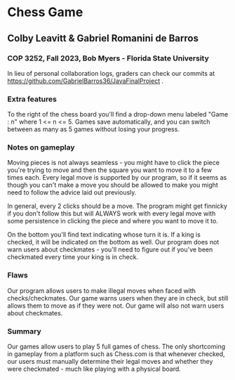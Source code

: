 # Chess Game

## Colby Leavitt & Gabriel Romanini de Barros
### COP 3252, Fall 2023, Bob Myers - Florida State University

In lieu of personal collaboration logs, graders can check our commits at https://github.com/GabrielBarros36/JavaFinalProject .

### Extra features

To the right of the chess board you'll find a drop-down menu labeled "Game : n" where 1 <= n <= 5. 
Games save automatically, and you can switch between as many as 5 games without losing your progress.

### Notes on gameplay
Moving pieces is not always seamless - you might have to click the piece you're trying to move and then the square you want to move it to a few times each.
Every legal move is supported by our program, so if it seems as though you can't make a move you should be allowed to make you might need to follow the advice laid out previously.

In general, every 2 clicks should be a move. The program might get finnicky if you don't follow this but will ALWAYS work with every legal move with some persistence in clicking the piece and where you want to move it to.

On the bottom you'll find text indicating whose turn it is. If a king is checked, it will be indicated on the bottom as well.
Our program does not warn users about checkmates - you'll need to figure out if you've been checkmated every time your king is in check.

### Flaws

Our program allows users to make illegal moves when faced with checks/checkmates. 
Our game warns users when they are in check, but still allows them to move as if they were not. 
Our game will also not warn users about checkmates.

### Summary

Our games allow users to play 5 full games of chess. The only shortcoming in gameplay from a platform such as Chess.com is that whenever checked, our users must manually determine their legal moves and whether they were checkmated - much like playing with a physical board.